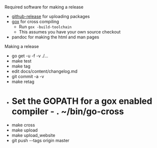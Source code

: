 Required software for making a release
  * [github-release](https://github.com/aktau/github-release) for uploading packages
  * [gox](https://github.com/mitchellh/gox) for cross compiling
    * Run `gox -build-toolchain`
    * This assumes you have your own source checkout
  * pandoc for making the html and man pages

Making a release
  * go get -u -f -v ./...
  * make test
  * make tag
  * edit docs/content/changelog.md
  * git commit -a -v
  * make retag
  * # Set the GOPATH for a gox enabled compiler - . ~/bin/go-cross
  * make cross
  * make upload
  * make upload_website
  * git push --tags origin master
